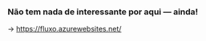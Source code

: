 ### Não tem nada de interessante por aqui — ainda!

-> https://fluxo.azurewebsites.net/

<!--
**junioranheu/junioranheu** is a ✨ _special_ ✨ repository because its `README.md` (this file) appears on your GitHub profile.

Here are some ideas to get you started:

- 🔭 I’m currently working on ...
- 🌱 I’m currently learning ...
- 👯 I’m looking to collaborate on ...
- 🤔 I’m looking for help with ...
- 💬 Ask me about ...
- 📫 How to reach me: ...
- 😄 Pronouns: ...
- ⚡ Fun fact: ...

Tutorial: https://www.youtube.com/watch?v=TsaLQAetPLU&t=570s&ab_channel=RafaellaBallerini
-->
